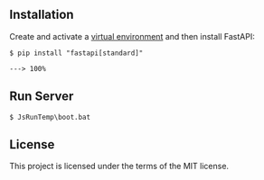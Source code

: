 ## Installation

Create and activate a <a href="https://fastapi.tiangolo.com/virtual-environments/" class="external-link" target="_blank">virtual environment</a> and then install FastAPI:

<div class="termy">

```console
$ pip install "fastapi[standard]"

---> 100%
```

</div>

## Run Server
<div class="termy">

```console
$ JsRunTemp\boot.bat
```

</div>

## License

This project is licensed under the terms of the MIT license.
